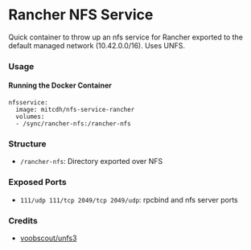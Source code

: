 # Rancher NFS Service

Quick container to throw up an nfs service for Rancher exported to the default managed network (10.42.0.0/16). Uses UNFS.

### Usage
#### Running the Docker Container
````
nfsservice:
  image: mitcdh/nfs-service-rancher
  volumes:
  - /sync/rancher-nfs:/rancher-nfs
````

### Structure
* `/rancher-nfs`: Directory exported over NFS

### Exposed Ports
* `111/udp 111/tcp 2049/tcp 2049/udp`: rpcbind and nfs server ports

### Credits
* [voobscout/unfs3](https://github.com/voobscout/unfs3)